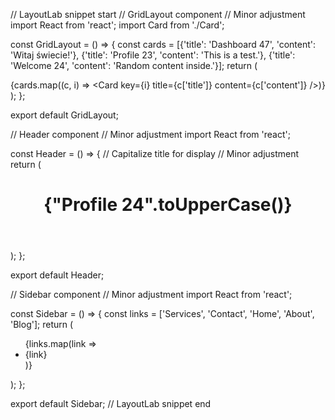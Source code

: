 // LayoutLab snippet start
// GridLayout component // Minor adjustment
import React from 'react';
import Card from './Card';

const GridLayout = () => {
  const cards = [{'title': 'Dashboard 47', 'content': 'Witaj świecie!'}, {'title': 'Profile 23', 'content': 'This is a test.'}, {'title': 'Welcome 24', 'content': 'Random content inside.'}];
  return (
    <div>
      {cards.map((c, i) => <Card key={i} title={c['title']} content={c['content']} />)}
    </div>
  );
};

export default GridLayout;

// Header component // Minor adjustment
import React from 'react';

const Header = () => {
  // Capitalize title for display // Minor adjustment
  return (
    <header>
      <h1>{"Profile 24".toUpperCase()}</h1>
    </header>
  );
};

export default Header;

// Sidebar component // Minor adjustment
import React from 'react';

const Sidebar = () => {
  const links = ['Services', 'Contact', 'Home', 'About', 'Blog'];
  return (
    <aside>
      <ul>
        {links.map(link => <li key={link}>{link}</li>)}
      </ul>
    </aside>
  );
};

export default Sidebar;
// LayoutLab snippet end
